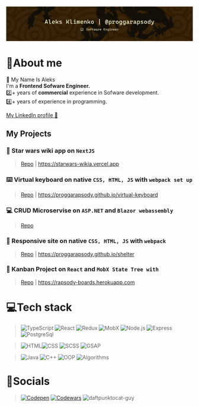 [![Header](https://github.com/aleksskeyDEV/aleksskeyDEV/blob/main/assets/img/header-center.png)](https://www.linkedin.com/in/proggarapsody)

# 🐉About me


👋 My Name Is Aleks     
I'm a **Frontend Sofware Engineer.**      
2️⃣+ years of **commercial** experience in Sofware development.    
4️⃣+ years of experience in programming.

[My LinkedIn profile 🔗](https://www.linkedin.com/in/proggarapsody)

## My Projects
### 💫 Star wars wiki app on `NextJS`
> [Repo](https://github.com/proggarapsody/starwars-wiki) | 
> https://starwars-wikia.vercel.app


### ⌨️ Virtual keyboard on native `CSS, HTML, JS` with `webpack set up`
> [Repo](https://github.com/proggarapsody/virtual-keyboard/tree/dev) | 
> https://proggarapsody.github.io/virtual-keyboard


### 💻 CRUD Microservise on `ASP.NET` and `Blazor webassembly`
> [Repo](https://github.com/proggarapsody/intell-prod-lifecycle-microservice) 

### 🐶 Responsive site on native `CSS, HTML, JS` with `webpack`
> [Repo](https://github.com/proggarapsody/shelter) | 
> https://proggarapsody.github.io/shelter

### 📅 Kanban Project on `React` and `MobX State Tree with`
> [Repo](https://github.com/proggarapsody/kanban-project) | 
> https://rapsody-boards.herokuapp.com

# 💻Tech stack

> ![TypeScript](https://img.shields.io/badge/-TypeScript-F4E11E?style=for-the-badge&logo=TypeScript&logoColor=000000) ![React](https://img.shields.io/badge/-React-47C5FB?style=for-the-badge&logo=react&logoColor=ffffff) ![Redux](https://img.shields.io/badge/-Redux-7248B6?style=for-the-badge&logo=redux&logoColor=ffffff) ![MobX](https://img.shields.io/badge/-MobX-E16013?style=for-the-badge&logo=MobX&logoColor=ffffff) ![Node.js](https://img.shields.io/badge/-Node.js-6FA660?style=for-the-badge&logo=node.js&logoColor=000000) ![Express](https://img.shields.io/badge/-Express.js-313D48?style=for-the-badge&logo=Express&logoColor=ffffff) ![PostgreSql](https://img.shields.io/badge/-PostgreSql-6296CC?style=for-the-badge&logo=postgresql&logoColor=ffffff)

> ![HTML](https://img.shields.io/badge/-HTML-DD4B25?style=for-the-badge&logo=html5&logoColor=ffffff)![CSS](https://img.shields.io/badge/-CSS-254BDD?style=for-the-badge&logo=css3&logoColor=ffffff) ![SCSS](https://img.shields.io/badge/-SCSS-C76494?style=for-the-badge&logo=sass&logoColor=ffffff) ![GSAP](https://img.shields.io/badge/-gsap-262626?style=for-the-badge&logo=GreenSock&logoColor=ffffff)

> ![Java](https://img.shields.io/badge/Java-222222?style=for-the-badge&logo=Java&logoColor=E5D3FF) ![C++](https://img.shields.io/badge/-C++-222222?style=for-the-badge&logo=C%2b%2b&logoColor=6296CC) ![OOP](https://img.shields.io/badge/-OOP-222222?style=for-the-badge&logo=oop&logoColor=6296CC) ![Algorithms](https://img.shields.io/badge/-algorithms-222222?style=for-the-badge&logo=algorithms&logoColor=6296CC)

# 👺Socials

> [![Codepen](https://img.shields.io/badge/-Codepen-090909?style=for-the-badge&logo=codepen&logoColor=ffffff)](https://codepen.io/AlekSSey) [![Codewars](https://img.shields.io/badge/-Codewars-222222?style=for-the-badge&logo=codewars&logoColor=B1361E)](https://www.codewars.com/users/AlekSSeyKlimenko)  ![daftpunktocat-guy](https://octodex.github.com/images/daftpunktocat-guy.gif)

